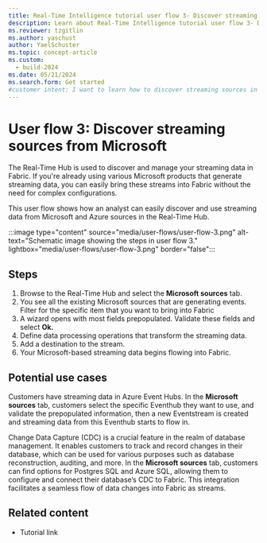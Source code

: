 ```yaml
---
title: Real-Time Intelligence tutorial user flow 3- Discover streaming sources from Microsoft
description: Learn about Real-Time Intelligence tutorial user flow 3- Discover streaming sources in Microsoft Fabric.
ms.reviewer: tzgitlin
ms.author: yaschust
author: YaelSchuster
ms.topic: concept-article
ms.custom:
  - build-2024
ms.date: 05/21/2024
ms.search.form: Get started
#customer intent: I want to learn how to discover streaming sources in Real-Time Intelligence.
---
```


# User flow 3: Discover streaming sources from Microsoft

The Real-Time Hub is used to discover and manage your streaming data in Fabric. If you're already using various Microsoft products that generate streaming data, you can easily bring these streams into Fabric without the need for complex configurations.

This user flow shows how an analyst can easily discover and use streaming data from Microsoft and Azure sources in the Real-Time Hub.

:::image type="content" source="media/user-flows/user-flow-3.png" alt-text="Schematic image showing the steps in user flow 3." lightbox="media/user-flows/user-flow-3.png" border="false":::

## Steps

1. Browse to the Real-Time Hub and select the **Microsoft sources** tab.
1. You see all the existing Microsoft sources that are generating events. Filter for the specific item that you want to bring into Fabric
1. A wizard opens with most fields prepopulated. Validate these fields and select **Ok.**
1. Define data processing operations that transform the streaming data.
1. Add a destination to the stream.
1. Your Microsoft-based streaming data begins flowing into Fabric.

## Potential use cases

Customers have streaming data in Azure Event Hubs. In the **Microsoft sources** tab, customers select the specific Eventhub they want to use, and validate the prepopulated information, then a new Eventstream is created and streaming data from this Eventhub starts to flow in.

Change Data Capture (CDC) is a crucial feature in the realm of database management. It enables customers to track and record changes in their database, which can be used for various purposes such as database reconstruction, auditing, and more. In the **Microsoft sources** tab, customers can find options for Postgres SQL and Azure SQL, allowing them to configure and connect their database’s CDC to Fabric. This integration facilitates a seamless flow of data changes into Fabric as streams.

## Related content

-   Tutorial link
